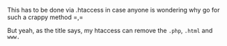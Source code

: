 This has to be done via .htaccess in case anyone is wondering why go for such a crappy method =,=

But yeah, as the title says, my htaccess can remove the `.php`, `.html` and `www.`